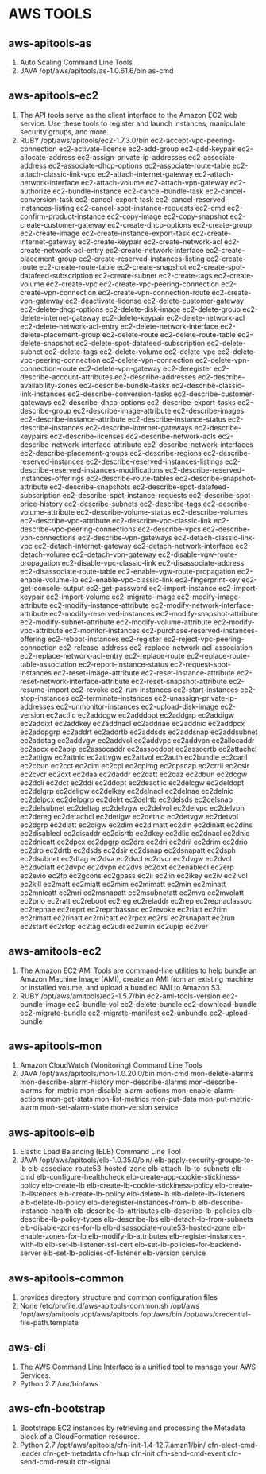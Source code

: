 AWS TOOLS
=========

aws-apitools-as
---------------
1. Auto Scaling Command Line Tools
2. JAVA
   /opt/aws/apitools/as-1.0.61.6/bin
     as-cmd

aws-apitools-ec2
----------------
1. The API tools serve as the client interface to the Amazon EC2 web service. Use these tools to register and launch instances, manipulate security groups, and more.
2. RUBY
   /opt/aws/apitools/ec2-1.7.3.0/bin
     ec2-accept-vpc-peering-connection
     ec2-activate-license
     ec2-add-group
     ec2-add-keypair
     ec2-allocate-address
     ec2-assign-private-ip-addresses
     ec2-associate-address
     ec2-associate-dhcp-options
     ec2-associate-route-table
     ec2-attach-classic-link-vpc
     ec2-attach-internet-gateway
     ec2-attach-network-interface
     ec2-attach-volume
     ec2-attach-vpn-gateway
     ec2-authorize
     ec2-bundle-instance
     ec2-cancel-bundle-task
     ec2-cancel-conversion-task
     ec2-cancel-export-task
     ec2-cancel-reserved-instances-listing
     ec2-cancel-spot-instance-requests
     ec2-cmd
     ec2-confirm-product-instance
     ec2-copy-image
     ec2-copy-snapshot
     ec2-create-customer-gateway
     ec2-create-dhcp-options
     ec2-create-group
     ec2-create-image
     ec2-create-instance-export-task
     ec2-create-internet-gateway
     ec2-create-keypair
     ec2-create-network-acl
     ec2-create-network-acl-entry
     ec2-create-network-interface
     ec2-create-placement-group
     ec2-create-reserved-instances-listing
     ec2-create-route
     ec2-create-route-table
     ec2-create-snapshot
     ec2-create-spot-datafeed-subscription
     ec2-create-subnet
     ec2-create-tags
     ec2-create-volume
     ec2-create-vpc
     ec2-create-vpc-peering-connection
     ec2-create-vpn-connection
     ec2-create-vpn-connection-route
     ec2-create-vpn-gateway
     ec2-deactivate-license
     ec2-delete-customer-gateway
     ec2-delete-dhcp-options
     ec2-delete-disk-image
     ec2-delete-group
     ec2-delete-internet-gateway
     ec2-delete-keypair
     ec2-delete-network-acl
     ec2-delete-network-acl-entry
     ec2-delete-network-interface
     ec2-delete-placement-group
     ec2-delete-route
     ec2-delete-route-table
     ec2-delete-snapshot
     ec2-delete-spot-datafeed-subscription
     ec2-delete-subnet
     ec2-delete-tags
     ec2-delete-volume
     ec2-delete-vpc
     ec2-delete-vpc-peering-connection
     ec2-delete-vpn-connection
     ec2-delete-vpn-connection-route
     ec2-delete-vpn-gateway
     ec2-deregister
     ec2-describe-account-attributes
     ec2-describe-addresses
     ec2-describe-availability-zones
     ec2-describe-bundle-tasks
     ec2-describe-classic-link-instances
     ec2-describe-conversion-tasks
     ec2-describe-customer-gateways
     ec2-describe-dhcp-options
     ec2-describe-export-tasks
     ec2-describe-group
     ec2-describe-image-attribute
     ec2-describe-images
     ec2-describe-instance-attribute
     ec2-describe-instance-status
     ec2-describe-instances
     ec2-describe-internet-gateways
     ec2-describe-keypairs
     ec2-describe-licenses
     ec2-describe-network-acls
     ec2-describe-network-interface-attribute
     ec2-describe-network-interfaces
     ec2-describe-placement-groups
     ec2-describe-regions
     ec2-describe-reserved-instances
     ec2-describe-reserved-instances-listings
     ec2-describe-reserved-instances-modifications
     ec2-describe-reserved-instances-offerings
     ec2-describe-route-tables
     ec2-describe-snapshot-attribute
     ec2-describe-snapshots
     ec2-describe-spot-datafeed-subscription
     ec2-describe-spot-instance-requests
     ec2-describe-spot-price-history
     ec2-describe-subnets
     ec2-describe-tags
     ec2-describe-volume-attribute
     ec2-describe-volume-status
     ec2-describe-volumes
     ec2-describe-vpc-attribute
     ec2-describe-vpc-classic-link
     ec2-describe-vpc-peering-connections
     ec2-describe-vpcs
     ec2-describe-vpn-connections
     ec2-describe-vpn-gateways
     ec2-detach-classic-link-vpc
     ec2-detach-internet-gateway
     ec2-detach-network-interface
     ec2-detach-volume
     ec2-detach-vpn-gateway
     ec2-disable-vgw-route-propagation
     ec2-disable-vpc-classic-link
     ec2-disassociate-address
     ec2-disassociate-route-table
     ec2-enable-vgw-route-propagation
     ec2-enable-volume-io
     ec2-enable-vpc-classic-link
     ec2-fingerprint-key
     ec2-get-console-output
     ec2-get-password
     ec2-import-instance
     ec2-import-keypair
     ec2-import-volume
     ec2-migrate-image
     ec2-modify-image-attribute
     ec2-modify-instance-attribute
     ec2-modify-network-interface-attribute
     ec2-modify-reserved-instances
     ec2-modify-snapshot-attribute
     ec2-modify-subnet-attribute
     ec2-modify-volume-attribute
     ec2-modify-vpc-attribute
     ec2-monitor-instances
     ec2-purchase-reserved-instances-offering
     ec2-reboot-instances
     ec2-register
     ec2-reject-vpc-peering-connection
     ec2-release-address
     ec2-replace-network-acl-association
     ec2-replace-network-acl-entry
     ec2-replace-route
     ec2-replace-route-table-association
     ec2-report-instance-status
     ec2-request-spot-instances
     ec2-reset-image-attribute
     ec2-reset-instance-attribute
     ec2-reset-network-interface-attribute
     ec2-reset-snapshot-attribute
     ec2-resume-import
     ec2-revoke
     ec2-run-instances
     ec2-start-instances
     ec2-stop-instances
     ec2-terminate-instances
     ec2-unassign-private-ip-addresses
     ec2-unmonitor-instances
     ec2-upload-disk-image
     ec2-version
     ec2actlic
     ec2addcgw
     ec2adddopt
     ec2addgrp
     ec2addigw
     ec2addixt
     ec2addkey
     ec2addnacl
     ec2addnae
     ec2addnic
     ec2addpcx
     ec2addpgrp
     ec2addrt
     ec2addrtb
     ec2addsds
     ec2addsnap
     ec2addsubnet
     ec2addtag
     ec2addvgw
     ec2addvol
     ec2addvpc
     ec2addvpn
     ec2allocaddr
     ec2apcx
     ec2apip
     ec2assocaddr
     ec2assocdopt
     ec2assocrtb
     ec2attachcl
     ec2attigw
     ec2attnic
     ec2attvgw
     ec2attvol
     ec2auth
     ec2bundle
     ec2caril
     ec2cbun
     ec2cct
     ec2cim
     ec2cpi
     ec2cpimg
     ec2cpsnap
     ec2crril
     ec2csir
     ec2cvcr
     ec2cxt
     ec2daa
     ec2daddr
     ec2datt
     ec2daz
     ec2dbun
     ec2dcgw
     ec2dcli
     ec2dct
     ec2ddi
     ec2ddopt
     ec2deactlic
     ec2delcgw
     ec2deldopt
     ec2delgrp
     ec2deligw
     ec2delkey
     ec2delnacl
     ec2delnae
     ec2delnic
     ec2delpcx
     ec2delpgrp
     ec2delrt
     ec2delrtb
     ec2delsds
     ec2delsnap
     ec2delsubnet
     ec2deltag
     ec2delvgw
     ec2delvol
     ec2delvpc
     ec2delvpn
     ec2dereg
     ec2detachcl
     ec2detigw
     ec2detnic
     ec2detvgw
     ec2detvol
     ec2dgrp
     ec2diatt
     ec2digw
     ec2dim
     ec2dimatt
     ec2din
     ec2dinatt
     ec2dins
     ec2disablecl
     ec2disaddr
     ec2disrtb
     ec2dkey
     ec2dlic
     ec2dnacl
     ec2dnic
     ec2dnicatt
     ec2dpcx
     ec2dpgrp
     ec2dre
     ec2dri
     ec2dril
     ec2drim
     ec2drio
     ec2drp
     ec2drtb
     ec2dsds
     ec2dsir
     ec2dsnap
     ec2dsnapatt
     ec2dsph
     ec2dsubnet
     ec2dtag
     ec2dva
     ec2dvcl
     ec2dvcr
     ec2dvgw
     ec2dvol
     ec2dvolatt
     ec2dvpc
     ec2dvpn
     ec2dvs
     ec2dxt
     ec2enablecl
     ec2erp
     ec2evio
     ec2fp
     ec2gcons
     ec2gpass
     ec2ii
     ec2iin
     ec2ikey
     ec2iv
     ec2ivol
     ec2kill
     ec2matt
     ec2miatt
     ec2mim
     ec2mimatt
     ec2min
     ec2minatt
     ec2mnicatt
     ec2mri
     ec2msnapatt
     ec2msubnetatt
     ec2mva
     ec2mvolatt
     ec2prio
     ec2ratt
     ec2reboot
     ec2reg
     ec2reladdr
     ec2rep
     ec2repnaclassoc
     ec2repnae
     ec2reprt
     ec2reprtbassoc
     ec2revoke
     ec2riatt
     ec2rim
     ec2rimatt
     ec2rinatt
     ec2rnicatt
     ec2rpcx
     ec2rsi
     ec2rsnapatt
     ec2run
     ec2start
     ec2stop
     ec2tag
     ec2udi
     ec2umin
     ec2upip
     ec2ver



aws-amitools-ec2
----------------
1. The Amazon EC2 AMI Tools are command-line utilities to help bundle an Amazon Machine Image (AMI), create an AMI from an existing machine or installed volume, and upload a bundled AMI to Amazon S3.
2. RUBY
   /opt/aws/amitools/ec2-1.5.7/bin
     ec2-ami-tools-version
     ec2-bundle-image
     ec2-bundle-vol
     ec2-delete-bundle
     ec2-download-bundle
     ec2-migrate-bundle
     ec2-migrate-manifest
     ec2-unbundle
     ec2-upload-bundle

aws-apitools-mon
----------------
1. Amazon CloudWatch (Monitoring) Command Line Tools
2. JAVA
   /opt/aws/apitools/mon-1.0.20.0/bin
     mon-cmd
     mon-delete-alarms
     mon-describe-alarm-history
     mon-describe-alarms
     mon-describe-alarms-for-metric
     mon-disable-alarm-actions
     mon-enable-alarm-actions
     mon-get-stats
     mon-list-metrics
     mon-put-data
     mon-put-metric-alarm
     mon-set-alarm-state
     mon-version
     service

aws-apitools-elb
----------------
1. Elastic Load Balancing (ELB) Command Line Tool
2. JAVA
   /opt/aws/apitools/elb-1.0.35.0/bin/
     elb-apply-security-groups-to-lb
     elb-associate-route53-hosted-zone
     elb-attach-lb-to-subnets
     elb-cmd
     elb-configure-healthcheck
     elb-create-app-cookie-stickiness-policy
     elb-create-lb
     elb-create-lb-cookie-stickiness-policy
     elb-create-lb-listeners
     elb-create-lb-policy
     elb-delete-lb
     elb-delete-lb-listeners
     elb-delete-lb-policy
     elb-deregister-instances-from-lb
     elb-describe-instance-health
     elb-describe-lb-attributes
     elb-describe-lb-policies
     elb-describe-lb-policy-types
     elb-describe-lbs
     elb-detach-lb-from-subnets
     elb-disable-zones-for-lb
     elb-disassociate-route53-hosted-zone
     elb-enable-zones-for-lb
     elb-modify-lb-attributes
     elb-register-instances-with-lb
     elb-set-lb-listener-ssl-cert
     elb-set-lb-policies-for-backend-server
     elb-set-lb-policies-of-listener
     elb-version
     service

aws-apitools-common
-------------------
1. provides directory structure and common configuration files
2. None
   /etc/profile.d/aws-apitools-common.sh
   /opt/aws
   /opt/aws/amitools
   /opt/aws/apitools
   /opt/aws/bin
   /opt/aws/credential-file-path.template

aws-cli
-------
1. The  AWS  Command  Line  Interface is a unified tool to manage your AWS Services.
2. Python 2.7
   /usr/bin/aws

aws-cfn-bootstrap
-----------------
1. Bootstraps EC2 instances by retrieving and processing the Metadata block of a CloudFormation resource.
2. Python 2.7
   /opt/aws/apitools/cfn-init-1.4-12.7.amzn1/bin/
     cfn-elect-cmd-leader
     cfn-get-metadata
     cfn-hup
     cfn-init
     cfn-send-cmd-event
     cfn-send-cmd-result
     cfn-signal
